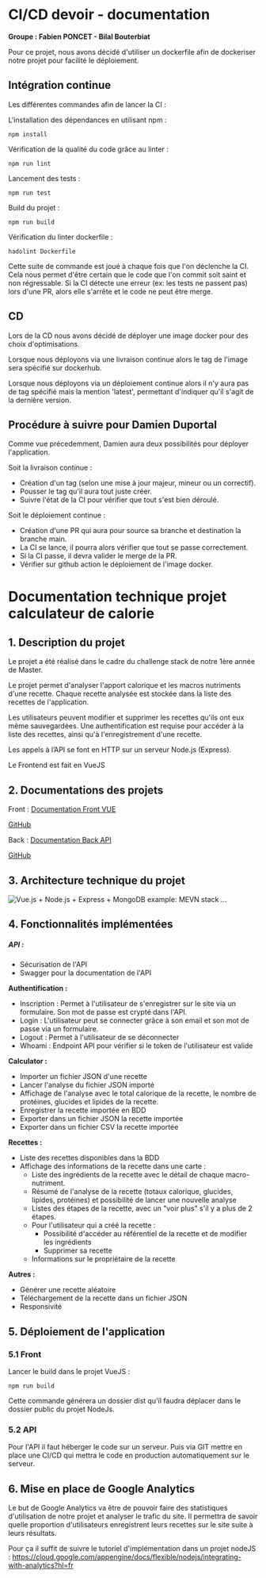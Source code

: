 
# CI/CD devoir - documentation
**Groupe : Fabien PONCET - Bilal Bouterbiat**

Pour ce projet, nous avons décidé d'utiliser un dockerfile afin de dockeriser notre projet pour facilité le déploiement.

## Intégration continue

Les différentes commandes afin de lancer la CI : 

L'installation des dépendances en utilisant npm : 

```
npm install
```

Vérification de la qualité du code grâce au linter : 

```
npm run lint
```

Lancement des tests : 

```
npm run test
```

Build du projet : 

```
npm run build
```

Vérification du linter dockerfile : 

```
hadolint Dockerfile
```

Cette suite de commande est joué à chaque fois que l'on déclenche la CI. Cela nous permet d'être certain que le code que l'on commit soit saint et non régressable.
Si la CI détecte une erreur (ex: les tests ne passent pas) lors d'une PR, alors elle s'arrête et le code ne peut être merge.


## CD

Lors de la CD nous avons décidé de déployer une image docker pour des choix d'optimisations.

Lorsque nous déployons via une livraison continue alors le tag de l'image sera spécifié sur dockerhub.

Lorsque nous déployons via un déploiement continue alors il n'y aura pas de tag spécifié mais la mention 'latest', permettant d'indiquer qu'il s'agit de la dernière version.


## Procédure à suivre pour Damien Duportal

Comme vue précedemment, Damien aura deux possibilités pour déployer l'application.


Soit la livraison continue : 

- Création d'un tag (selon une mise à jour majeur, mineur ou un correctif).
- Pousser le tag qu'il aura tout juste créer.
- Suivre l'état de la CI pour vérifier que tout s'est bien déroulé.

 Soit le déploiement continue : 

- Création d'une PR qui aura pour source sa branche et destination la branche main.
- La CI se lance, il pourra alors vérifier que tout se passe correctement.
- Si la CI passe, il devra valider le merge de la PR.
- Vérifier sur github action le déploiement de l'image docker.





# Documentation technique projet calculateur de calorie

## 1. Description du projet 

Le projet a été réalisé dans le cadre du challenge stack de notre 1ère année de Master. 

Le projet permet d'analyser l'apport calorique et les macros nutriments d'une recette. Chaque recette analysée est stockée dans la liste des recettes de l'application. 

Les utilisateurs peuvent modifier et supprimer les recettes qu'ils ont eux même sauvegardées. Une authentification est requise pour accéder à la liste des recettes, ainsi qu'à l'enregistrement d'une recette.

Les appels à l’API se font en HTTP sur un serveur Node.js (Express).

Le Frontend est fait en VueJS

## 2. Documentations des projets

Front : [Documentation Front VUE](https://github.com/basile2121/challenge-stack-vue-front/blob/documentation/Documentation/README.md)

[GitHub](https://github.com/basile2121/challenge-stack-vue-front)

Back : [Documentation Back API](https://github.com/Yaamto/challenge-stack-node-back/blob/documentation/Documentation/README.md)

[GitHub](https://github.com/Yaamto/challenge-stack-node-back)

## 3. Architecture technique du projet 

![Vue.js + Node.js + Express + MongoDB example: MEVN stack ...](https://bezkoder.com/wp-content/uploads/2020/02/vue-node-express-mongodb-crud-mean-stack-architecture.png)

## 4. Fonctionnalités implémentées 

##### API : 

- Sécurisation de l'API
- Swagger pour la documentation de l'API

**Authentification :**

- Inscription : Permet à l'utilisateur de s'enregistrer sur le site via un formulaire. Son mot de passe est crypté dans l'API.
- Login : L'utilisateur peut se connecter grâce à son email et son mot de passe via un formulaire.
- Logout : Permet à l'utilisateur de se déconnecter
- Whoami : Endpoint API pour vérifier si le token de l'utilisateur est valide

**Calculator :** 

- Importer un fichier JSON d'une recette
- Lancer l'analyse du fichier JSON importé
- Affichage de l'analyse avec le total calorique de la recette, le nombre de protéines, glucides et lipides de la recette.
- Enregistrer la recette importée en BDD
- Exporter dans un fichier JSON la recette importée  
- Exporter dans un fichier CSV la recette importée

**Recettes :** 

- Liste des recettes disponibles dans la BDD
- Affichage des informations de la recette dans une carte : 
  - Liste des ingrédients de la recette avec le détail de chaque macro-nutriment.
  - Résumé de l'analyse de la recette (totaux calorique, glucides, lipides, protéines) et possibilité de lancer une nouvelle analyse
  - Listes des étapes de la recette, avec un "voir plus" s'il y a plus de 2 étapes.
  - Pour l'utilisateur qui a créé la recette : 
    - Possibilité d'accéder au référentiel de la recette et de modifier les ingrédients
    - Supprimer sa recette
  - Informations sur le propriétaire de la recette

**Autres :** 

- Générer une recette aléatoire
- Téléchargement de la recette dans un fichier JSON
- Responsivité

## 5. Déploiement de l'application

### 5.1 Front

Lancer le build dans le projet VueJS : 

```
npm run build
```

Cette commande générera un dossier dist qu'il faudra déplacer dans le dossier public du projet NodeJs.

### 5.2 API

Pour l'API il faut héberger le code sur un serveur. Puis via GIT mettre en place une CI/CD qui mettra le code en production automatiquement sur le serveur.

## 6. Mise en place de Google Analytics

Le but de Google Analytics va être de pouvoir faire des statistiques d'utilisation de notre projet et analyser le trafic du site. Il permettra de savoir quelle proportion d'utilisateurs enregistrent leurs recettes sur le site suite à leurs résultats.

Pour ça il suffit de suivre le tutoriel d'implémentation dans un projet nodeJS : https://cloud.google.com/appengine/docs/flexible/nodejs/integrating-with-analytics?hl=fr

